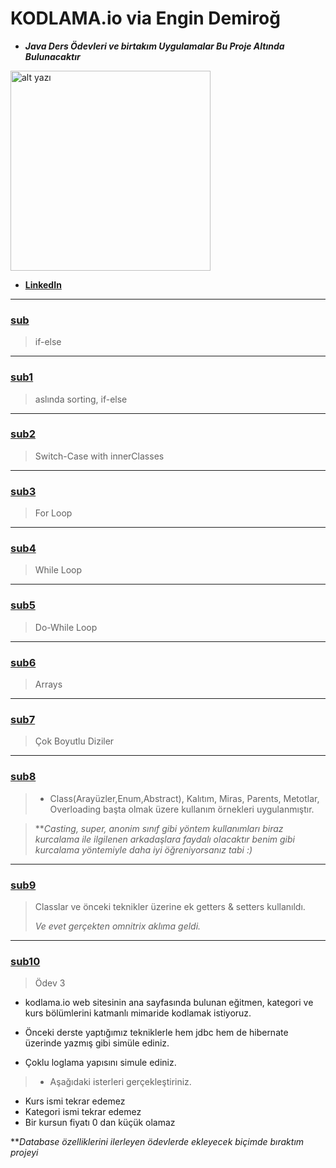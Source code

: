 # KODLAMA.io via Engin Demiroğ 
- **_Java Ders Ödevleri ve birtakım Uygulamalar Bu Proje Altında Bulunacaktır_**

<img src="https://i.hizliresim.com/po8l56v.png" alt="alt yazı" width="320">

* __[LinkedIn](https://www.linkedin.com/in/furkan-akba%C5%9F-a4a492312/)__





---


### [sub](https://github.com/blu7ck/Kodlama-io/tree/homework/src/sub)
> if-else

---

### [sub1](https://github.com/blu7ck/Kodlama-io/tree/homework/src/sub1)
> aslında sorting, if-else

---

### [sub2](https://github.com/blu7ck/Kodlama-io/tree/homework/src/sub2)
>Switch-Case with innerClasses

---

### [sub3](https://github.com/blu7ck/Kodlama-io/tree/homework/src/sub3)
>For Loop

---

### [sub4](https://github.com/blu7ck/Kodlama-io/tree/homework/src/sub4)
>While Loop

---

### [sub5](https://github.com/blu7ck/Kodlama-io/tree/homework/src/sub5)
>Do-While Loop

---

### [sub6](https://github.com/blu7ck/Kodlama-io/tree/homework/src/sub6)
>Arrays

---

### [sub7](https://github.com/blu7ck/Kodlama-io/tree/homework/src/sub7)
> Çok Boyutlu Diziler

---

### [sub8](https://github.com/blu7ck/Kodlama-io/tree/homework/src/sub8)
>* Class(Arayüzler,Enum,Abstract), Kalıtım, Miras, Parents, Metotlar, Overloading başta olmak üzere kullanım örnekleri uygulanmıştır.

>**_Casting, super, anonim sınıf gibi yöntem kullanımları biraz kurcalama ile ilgilenen arkadaşlara faydalı olacaktır benim gibi kurcalama yöntemiyle daha iyi öğreniyorsanız tabi :)_

---

### [sub9](https://github.com/blu7ck/Kodlama-io/tree/homework/src/sub9)
>Classlar ve önceki teknikler üzerine ek getters & setters kullanıldı.
> 
> _Ve evet gerçekten omnitrix aklıma geldi._

---

### [sub10](https://github.com/blu7ck/Kodlama-io/tree/homework/src/sub10)
>Ödev 3

* kodlama.io web sitesinin ana sayfasında bulunan eğitmen, kategori ve kurs bölümlerini katmanlı mimaride kodlamak istiyoruz.

* Önceki derste yaptığımız tekniklerle hem jdbc hem de hibernate üzerinde yazmış gibi simüle ediniz.

* Çoklu loglama yapısını simule ediniz.

> * Aşağıdaki isterleri gerçekleştiriniz.
  *  Kurs ismi tekrar edemez
   * Kategori ismi tekrar edemez
  *  Bir kursun fiyatı 0 dan küçük olamaz

**_Database özelliklerini ilerleyen ödevlerde ekleyecek biçimde bıraktım projeyi_

